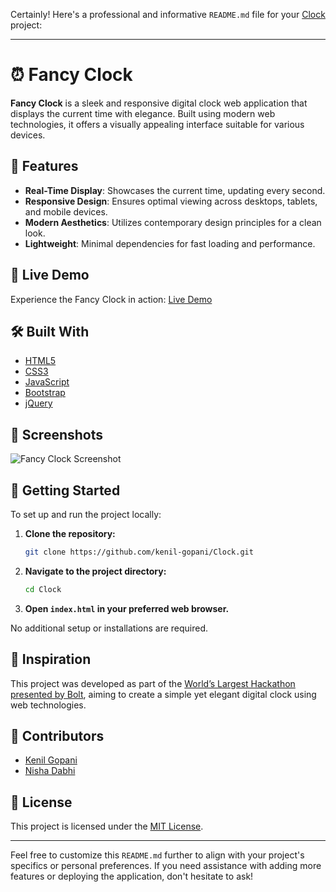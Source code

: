 Certainly! Here's a professional and informative `README.md` file for your [Clock](https://github.com/kenil-gopani/Clock) project:

---

# ⏰ Fancy Clock

**Fancy Clock** is a sleek and responsive digital clock web application that displays the current time with elegance. Built using modern web technologies, it offers a visually appealing interface suitable for various devices.

## 🌟 Features

* **Real-Time Display**: Showcases the current time, updating every second.
* **Responsive Design**: Ensures optimal viewing across desktops, tablets, and mobile devices.
* **Modern Aesthetics**: Utilizes contemporary design principles for a clean look.
* **Lightweight**: Minimal dependencies for fast loading and performance.

## 🚀 Live Demo

Experience the Fancy Clock in action: [Live Demo](https://kenil-gopani.github.io/Clock)

## 🛠️ Built With

* [HTML5](https://developer.mozilla.org/en-US/docs/Web/Guide/HTML/HTML5)
* [CSS3](https://developer.mozilla.org/en-US/docs/Web/CSS)
* [JavaScript](https://developer.mozilla.org/en-US/docs/Web/JavaScript)
* [Bootstrap](https://getbootstrap.com/)
* [jQuery](https://jquery.com/)

## 📸 Screenshots

![Fancy Clock Screenshot](https://i.postimg.cc/C5hcNwQY/Capture1.png)


## 📂 Getting Started

To set up and run the project locally:

1. **Clone the repository:**

   ```bash
   git clone https://github.com/kenil-gopani/Clock.git
   ```
2. **Navigate to the project directory:**

   ```bash
   cd Clock
   ```
3. **Open `index.html` in your preferred web browser.**

No additional setup or installations are required.

## 🧠 Inspiration

This project was developed as part of the [World’s Largest Hackathon presented by Bolt](https://devpost.com/software/fancy-clock), aiming to create a simple yet elegant digital clock using web technologies.

## 👥 Contributors

* [Kenil Gopani](https://github.com/kenil-gopani)
* [Nisha Dabhi](https://github.com/nisha-dabhi)

## 📄 License

This project is licensed under the [MIT License](LICENSE).

---

Feel free to customize this `README.md` further to align with your project's specifics or personal preferences. If you need assistance with adding more features or deploying the application, don't hesitate to ask!
